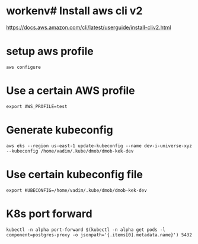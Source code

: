 # workenv# Install aws cli v2 
https://docs.aws.amazon.com/cli/latest/userguide/install-cliv2.html

# setup aws profile 
```
aws configure
```

# Use a certain AWS profile

```
export AWS_PROFILE=test
```

# Generate kubeconfig 
```
aws eks --region us-east-1 update-kubeconfig --name dev-i-universe-xyz --kubeconfig /home/vadim/.kube/dmob/dmob-kek-dev
```

# Use certain kubeconfig file
```
export KUBECONFIG=/home/vadim/.kube/dmob/dmob-kek-dev
```


# K8s port forward
```
kubectl -n alpha port-forward $(kubectl -n alpha get pods -l component=postgres-proxy -o jsonpath='{.items[0].metadata.name}') 5432

